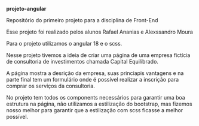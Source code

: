 **projeto-angular**

Repositório do primeiro projeto para a disciplina de Front-End

Esse projeto foi realizado pelos alunos Rafael Ananias e Alexssandro Moura

Para o projeto utilizamos o angular 18 e o scss.

Nesse projeto tivemos a ideia de criar uma página de uma empresa fictícia de consultoria de investimentos chamada Capital Equilibrado.

A página mostra a desrição da empresa, suas princiapis vantagens e na parte final tem um formulário onde é possível realizar a inscrição para comprar os serviços da consultoria.

No projeto tem todos os components necessários para garantir uma boa estrutura na página, não utilizamos a estilização do bootstrap, mas fizemos nosso melhor para garantir que a estilização com scss ficasse a melhor possível.

